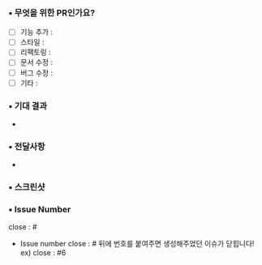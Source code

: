 ### ▪️ 무엇을 위한 PR인가요?

- [ ] 기능 추가 :
- [ ] 스타일 :
- [ ] 리팩토링 :
- [ ] 문서 수정 :
- [ ] 버그 수정 :
- [ ] 기타 :

### ▪️ 기대 결과

-

### ▪️ 전달사항

-

### ▪️ 스크린샷

### ▪️ Issue Number

close : #

- Issue number close : # 뒤에 번호를 붙여주면 생성해주었던 이슈가 닫힙니다! ex) close : #6
